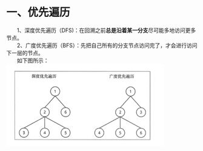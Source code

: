 # 一、优先遍历  
&emsp;&emsp;1、深度优先遍历（DFS)：在回溯之前**总是沿着某一分支**尽可能多地访问更多节点。  
&emsp;&emsp;2、广度优先遍历（BFS）：先把自己所有的分支节点访问完了，才会进行访问下一层的节点。  
&emsp;&emsp;如下图所示：  
![images](/images/DB.png)  



